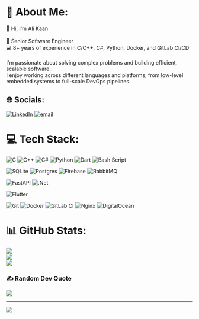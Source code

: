 # 💫 About Me:
👋 Hi, I'm Ali Kaan <br><br>🎯 Senior Software Engineer <br>💻 8+ years of experience in C/C++, C#, Python, Docker, and GitLab CI/CD<br><br>I'm passionate about solving complex problems and building efficient, scalable software.  <br>I enjoy working across different languages and platforms, from low-level embedded systems to full-scale DevOps pipelines.<br>


## 🌐 Socials:
[![LinkedIn](https://img.shields.io/badge/LinkedIn-%230077B5.svg?logo=linkedin&logoColor=white)](https://linkedin.com/in/https://www.linkedin.com/in/alikaanturkmen/) [![email](https://img.shields.io/badge/Email-D14836?logo=gmail&logoColor=white)](mailto:turkmenalikaan@gmail.com) 

# 💻 Tech Stack:
![C](https://img.shields.io/badge/c-%2300599C.svg?style=for-the-badge&logo=c&logoColor=white) ![C++](https://img.shields.io/badge/c++-%2300599C.svg?style=for-the-badge&logo=c%2B%2B&logoColor=white) ![C#](https://img.shields.io/badge/c%23-%23239120.svg?style=for-the-badge&logo=csharp&logoColor=white) ![Python](https://img.shields.io/badge/python-3670A0?style=for-the-badge&logo=python&logoColor=ffdd54) ![Dart](https://img.shields.io/badge/dart-%230175C2.svg?style=for-the-badge&logo=dart&logoColor=white) ![Bash Script](https://img.shields.io/badge/bash_script-%23121011.svg?style=for-the-badge&logo=gnu-bash&logoColor=white)

![SQLite](https://img.shields.io/badge/sqlite-%2307405e.svg?style=for-the-badge&logo=sqlite&logoColor=white)  ![Postgres](https://img.shields.io/badge/postgres-%23316192.svg?style=for-the-badge&logo=postgresql&logoColor=white) ![Firebase](https://img.shields.io/badge/firebase-a08021?style=for-the-badge&logo=firebase&logoColor=ffcd34) ![RabbitMQ](https://img.shields.io/badge/rabbitmq-FF6600?style=for-the-badge&logo=rabbitmq&logoColor=white) 

![FastAPI](https://img.shields.io/badge/FastAPI-005571?style=for-the-badge&logo=fastapi) ![.Net](https://img.shields.io/badge/.NET-5C2D91?style=for-the-badge&logo=.net&logoColor=white) 

![Flutter](https://img.shields.io/badge/Flutter-%2302569B.svg?style=for-the-badge&logo=Flutter&logoColor=white)

![Git](https://img.shields.io/badge/git-%23F05033.svg?style=for-the-badge&logo=git&logoColor=white) ![Docker](https://img.shields.io/badge/docker-%230db7ed.svg?style=for-the-badge&logo=docker&logoColor=white) ![GitLab CI](https://img.shields.io/badge/gitlab%20CI-%23181717.svg?style=for-the-badge&logo=gitlab&logoColor=white) ![Nginx](https://img.shields.io/badge/nginx-%23009639.svg?style=for-the-badge&logo=nginx&logoColor=white) ![DigitalOcean](https://img.shields.io/badge/DigitalOcean-%230167ff.svg?style=for-the-badge&logo=digitalOcean&logoColor=white) 

# 📊 GitHub Stats:
![](https://github-readme-stats.vercel.app/api?username=alikaan&theme=synthwave&hide_border=false&include_all_commits=true&count_private=true)<br/>
![](https://nirzak-streak-stats.vercel.app/?user=alikaan&theme=synthwave&hide_border=false)<br/>
![](https://github-readme-stats.vercel.app/api/top-langs/?username=alikaan&theme=synthwave&hide_border=false&include_all_commits=true&count_private=true&layout=compact)

### ✍️ Random Dev Quote
![](https://quotes-github-readme.vercel.app/api?type=horizontal&theme=radical)

---
[![](https://visitcount.itsvg.in/api?id=alikaan&icon=0&color=0)](https://visitcount.itsvg.in)

<!-- Proudly created with GPRM ( https://gprm.itsvg.in ) -->
